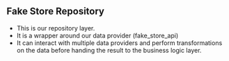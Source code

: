 ## Fake Store Repository

- This is our repository layer.
- It is a wrapper around our data provider (fake_store_api)
- It can interact with multiple data providers and perform transformations on the data before
  handing the result to the business logic layer.